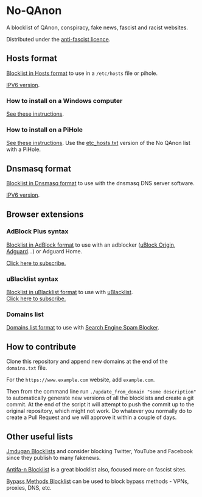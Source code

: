 # No-QAnon
A blocklist of QAnon, conspiracy, fake news, fascist and racist websites.

Distributed under the [anti-fascist licence](https://github.com/rimu/no-qanon/blob/master/LICENSE.txt).

## Hosts format

[Blocklist in Hosts format](https://raw.githubusercontent.com/rimu/no-qanon/master/etc_hosts.txt) to use in a `/etc/hosts` file or pihole.

[IPV6 version](https://raw.githubusercontent.com/rimu/no-qanon/master/etc_hosts.txt.ipv6).

### How to install on a Windows computer
[See these instructions](https://github.com/yui-konnu/qanon-block-guide).

### How to install on a PiHole
[See these instructions](https://www.reddit.com/r/QAnonCasualties/comments/wekhem/how_to_use_pihole_to_block_q_related_websites/). Use the [etc_hosts.txt](https://raw.githubusercontent.com/rimu/no-qanon/master/etc_hosts.txt) version of the No QAnon list with a PiHole.

## Dnsmasq format

[Blocklist in Dnsmasq format](https://raw.githubusercontent.com/rimu/no-qanon/master/dnsmasq_hosts.txt) to use with the dnsmasq DNS server software.

[IPV6 version](https://raw.githubusercontent.com/rimu/no-qanon/master/dnsmasq_hosts.txt.ipv6).

## Browser extensions

### AdBlock Plus syntax
[Blocklist in AdBlock format](https://raw.githubusercontent.com/rimu/no-qanon/master/adblock.txt) to use with an adblocker ([uBlock Origin](https://ublockorigin.com), [Adguard](https://adguard.com)…) or Adguard Home.

[Click here to subscribe.](https://subscribe.adblockplus.org/?location=https://raw.githubusercontent.com/rimu/no-qanon/master/adblock.txt&title=No-QAnon)

### uBlacklist syntax
[Blocklist in uBlacklist format](https://raw.githubusercontent.com/rimu/no-qanon/master/ublacklist.txt) to use with [uBlacklist](https://github.com/iorate/ublacklist).\
[Click here to subscribe.](https://iorate.github.io/ublacklist/subscribe?name=No-QAnon&url=https://raw.githubusercontent.com/rimu/no-qanon/master/ublacklist.txt)

### Domains list
[Domains list format](https://raw.githubusercontent.com/rimu/no-qanon/master/domains.txt) to use with [Search Engine Spam Blocker](https://github.com/no-cmyk/Search-Engine-Spam-Blocker).

## How to contribute
Clone this repository and append new domains at the end of the `domains.txt` file.

For the `https://www.example.com` website, add `example.com`.

Then from the command line run `./update_from_domain "some description"` to automatically generate new versions of all the blocklists and create a git commit. At the end of the script it will attempt to push the commit up to the original repository, which might not work. Do whatever you normally do to create a Pull Request and we will approve it within a couple of days.

## Other useful lists

[Jmdugan Blocklists](https://github.com/jmdugan/blocklists/tree/master/corporations) and consider blocking Twitter, YouTube and Facebook since they publish to many fakenews.

[Antifa-n Blocklist](https://github.com/antifa-n/pihole/blob/master/blocklist.txt) is a great blocklist also, focused more on fascist sites.

[Bypass Methods Blocklist](https://github.com/nextdns/metadata/blob/master/parentalcontrol/bypass-methods) can be used to block bypass methods - VPNs, proxies, DNS, etc.

